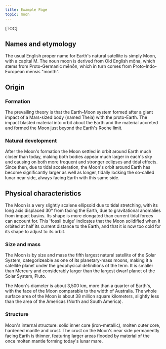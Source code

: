 ```yaml
---
title: Example Page
topic: moon
---
```


[TOC]

## Names and etymology

The usual English proper name for Earth's natural satellite is simply Moon, with a capital M. The noun moon is derived from Old English mōna, which stems from Proto-Germanic mēnōn, which in turn comes from Proto-Indo-European mēnsis "month".

## Origin

### Formation

The prevailing theory is that the Earth–Moon system formed after a giant impact of a Mars-sized body (named Theia) with the proto-Earth. The impact blasted material into orbit about the Earth and the material accreted and formed the Moon just beyond the Earth's Roche limit.

### Natural development

After the Moon's formation the Moon settled in orbit around Earth much closer than today, making both bodies appear much larger in each's sky and causing on both more frequent and stronger eclipses and tidal effects. Since then, due to tidal acceleration, the Moon's orbit around Earth has become significantly larger as well as longer, tidally locking the so-called lunar near side, always facing Earth with this same side.

## Physical characteristics

The Moon is a very slightly scalene ellipsoid due to tidal stretching, with its long axis displaced 30° from facing the Earth, due to gravitational anomalies from impact basins. Its shape is more elongated than current tidal forces can account for. This 'fossil bulge' indicates that the Moon solidified when it orbited at half its current distance to the Earth, and that it is now too cold for its shape to adjust to its orbit.

### Size and mass

The Moon is by size and mass the fifth largest natural satellite of the Solar System, categorizeable as one of its planetary-mass moons, making it a satellite planet under the geophysical definitions of the term. It is smaller than Mercury and considerably larger than the largest dwarf planet of the Solar System, Pluto.

The Moon's diameter is about 3,500 km, more than a quarter of Earth's, with the face of the Moon comparable to the width of Australia. The whole surface area of the Moon is about 38 million square kilometers, slightly less than the area of the Americas (North and South America).

### Structure

Moon's internal structure: solid inner core (iron-metallic), molten outer core, hardened mantle and crust. The crust on the Moon's near side permanently facing Earth is thinner, featuring larger areas flooded by material of the once molten mantle forming today's lunar mare.
